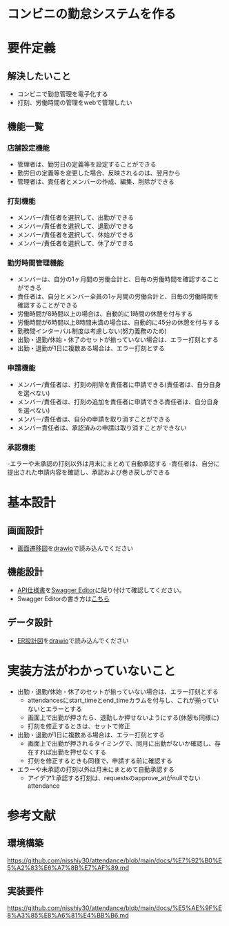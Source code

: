 # コンビニの勤怠システムを作る
# 要件定義
## 解決したいこと
- コンビニで勤怠管理を電子化する
- 打刻、労働時間の管理をwebで管理したい
## 機能一覧
### 店舗設定機能
- 管理者は、勤労日の定義等を設定することができる
- 勤労日の定義等を変更した場合、反映されるのは、翌月から
- 管理者は、責任者とメンバーの作成、編集、削除ができる
### 打刻機能
- メンバー/責任者を選択して、出勤ができる
- メンバー/責任者を選択して、退勤ができる
- メンバー/責任者を選択して、休始ができる
- メンバー/責任者を選択して、休了ができる
### 勤労時間管理機能
- メンバーは、自分の1ヶ月間の労働合計と、日毎の労働時間を確認することができる
- 責任者は、自分とメンバー全員の1ヶ月間の労働合計と、日毎の労働時間を確認することができる
- 労働時間が8時間以上の場合は、自動的に1時間の休憩を付与する
- 労働時間が6時間以上8時間未満の場合は、自動的に45分の休憩を付与する
- 勤務間インターバル制度は考慮しない(努力義務のため)
- 出勤・退勤/休始・休了のセットが揃っていない場合は、エラー打刻とする
- 出勤・退勤が1日に複数ある場合は、エラー打刻とする
### 申請機能
- メンバー/責任者は、打刻の削除を責任者に申請できる(責任者は、自分自身を選べない)
- メンバー/責任者は、打刻の追加を責任者に申請できる責任者は、自分自身を選べない)
- メンバー/責任者は、自分の申請を取り消すことができる
- メンバー責任者は、承認済みの申請は取り消すことができない
### 承認機能
-エラーや未承認の打刻以外は月末にまとめて自動承認する
-責任者は、自分に提出された申請内容を確認し、承認および巻き戻しができる

# 基本設計
## 画面設計
- [画面遷移図](specification/screen_transition.drawio)を[drawio](https://app.diagrams.net/)で読み込んでください
## 機能設計
- [API仕様書](specification/api_document.yml)を[Swagger Editor](https://editor.swagger.io/)に貼り付けて確認してください。
- Swagger Editorの書き方は[こちら](https://qiita.com/teinen_qiita/items/e440ca7b1b52ec918f1b)
## データ設計
- [ER設計図](specification/api_document.yml)を[drawio](https://app.diagrams.net/)で読み込んでください

# 実装方法がわかっていないこと
- 出勤・退勤/休始・休了のセットが揃っていない場合は、エラー打刻とする
  - attendancesにstart_timeとend_timeカラムを付与し、これが揃っていないとエラーとする
  - 画面上で出勤が押さたら、退勤しか押せないようにする(休憩も同様に)
  - 打刻を修正するときは、セットで修正
- 出勤・退勤が1日に複数ある場合は、エラー打刻とする
  - 画面上で出勤が押されるタイミングで、同月に出勤がないか確認し、存在すれば出勤を押せなくする
  - 打刻を修正するときも同様で、申請する前に確認する
- エラーや未承認の打刻以外は月末にまとめて自動承認する
  - アイデア1:承認する打刻は、requestsのapprove_atがnullでないattendance
# 参考文献
## 環境構築
https://github.com/nisshiy30/attendance/blob/main/docs/%E7%92%B0%E5%A2%83%E6%A7%8B%E7%AF%89.md
## 実装要件
https://github.com/nisshiy30/attendance/blob/main/docs/%E5%AE%9F%E8%A3%85%E8%A6%81%E4%BB%B6.md
